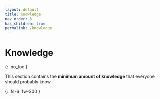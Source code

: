 ```yaml
---
layout: default
title: Knowledge
nav_order: 3
has_children: true
permalink: /knowledge
---
```


# Knowledge
{: .no_toc }

This section contains the **minimum amount of knowledge** that everyone should probably know.

{: .fs-6 .fw-300 }